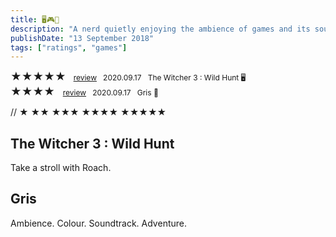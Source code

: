 ```yaml
---
title: 🖥️🎮📱
description: "A nerd quietly enjoying the ambience of games and its soundtrack. WASD, SHIFT, SPACEBAR, F, R"
publishDate: "13 September 2018"
tags: ["ratings", "games"]
---
```


<span style="font-size: 17px;">★★★★★</span> &nbsp; <span style="font-size: 12px;">
  <a href="#1">review</a> &nbsp; 2020.09.17 &nbsp; The Witcher 3 : Wild Hunt 🖥️</span>
  <br>
<span style="font-size: 17px;">★★★★ </span> &nbsp; <span style="font-size: 12px;">
  <a href="#2">review</a> &nbsp; 2020.09.17 &nbsp; Gris 📱</span>



// ★
★★
★★★
★★★★
★★★★★







<a id="1"></a>
<h2>The Witcher 3 : Wild Hunt</h2>
<p>Take a stroll with Roach.</p>

<a id="2"></a>
<h2>Gris</h2>
<p>Ambience. Colour. Soundtrack. Adventure.</p>
